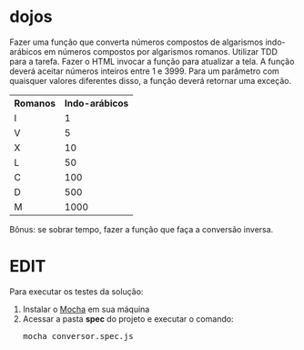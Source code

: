 # dojos

Fazer uma função que converta números compostos de algarismos indo-arábicos em números compostos por algarismos romanos. Utilizar TDD para a tarefa.
Fazer o HTML invocar a função para atualizar a tela.
A função deverá aceitar números inteiros entre 1 e 3999. Para um parâmetro com quaisquer valores diferentes disso, a função deverá retornar uma exceção.

<table>
  <tr><th>Romanos</th><th>Indo-arábicos</th></tr>
  <tr><td>I</td><td>1</td></tr>
  <tr><td>V</td><td>5</td></tr>
  <tr><td>X</td><td>10</td></tr>
  <tr><td>L</td><td>50</td></tr>
  <tr><td>C</td><td>100</td></tr>
  <tr><td>D</td><td>500</td></tr>
  <tr><td>M</td><td>1000</td></tr>
</table>

Bônus: se sobrar tempo, fazer a função que faça a conversão inversa.

# EDIT

Para executar os testes da solução:

<ol>
  <li>Instalar o <a href="https://mochajs.org/">Mocha</a> em sua máquina</li>
  <li>Acessar a pasta <strong>spec</strong> do projeto e executar o comando: <pre>mocha conversor.spec.js</pre></li>
</ol>
